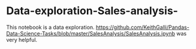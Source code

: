 # Data-exploration-Sales-analysis-

This notebook is a data exploration.
https://github.com/KeithGalli/Pandas-Data-Science-Tasks/blob/master/SalesAnalysis/SalesAnalysis.ipynb was very helpful.
